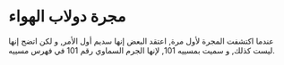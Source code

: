 # مجرة دولاب الهواء

عندما اكتشفت المجرة لأول مرة, اعتقد البعض إنها سديم أول الأمر, و لكن اتضح إنها
ليست كذلك, و سميت بمسييه 101, لإنها الجرم السماوي رقم 101 في فهرس مسييه.
